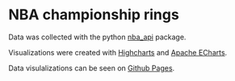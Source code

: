 # NBA championship rings

Data was collected with the python [nba_api](https://github.com/swar/nba_api) package.

Visualizations were created with [Highcharts](https://www.highcharts.com/) and [Apache ECharts](https://echarts.apache.org/en/index.html).

Data visulalizations can be seen on [Github Pages](https://revpeter.github.io/nba_championship_rings/).
